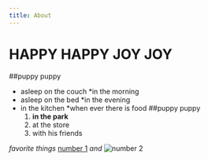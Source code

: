 ```yaml
---
title: About
---
```

# HAPPY HAPPY JOY JOY
##puppy puppy
* asleep on the couch
	*in the morning
* asleep on the bed
	*in the evening
* in the kitchen
	*when ever there is food
##puppy puppy
	1. __in the park__
	1. at the store
	1. with his friends

_favorite things_
[number 1](http://en.wikipedia.org/wiki/Kitten)
_and_
![number 2](http://www.google.com/imgres?q=steak&um=1&client=safari&sa=N&rls=en&hl=en&biw=998&bih=812&tbm=isch&tbnid=xoyhSuO4jw8KcM:&imgrefurl=http://lastricksresort.blogspot.com/2012/01/day-26-and-steak-for-dessert.html&docid=C0ynqI3oqqCKrM&imgurl=http://1.bp.blogspot.com/-1mgXh-G8P48/TyQm-YObYGI/AAAAAAAAAaw/d2sKYw-IrOo/s1600/steak-6675.jpg&w=750&h=727&ei=x6SBUe3hHfOs0AHDxoGACg&zoom=1&ved=1t:3588,r:6,s:0,i:168)